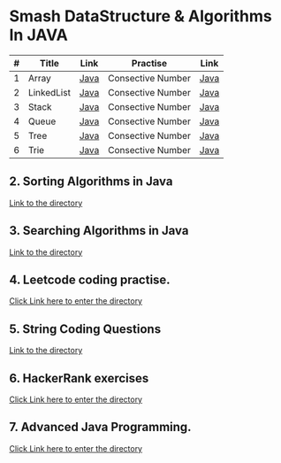 # Smash DataStructure & Algorithms In JAVA
 
| # | Title | Link | Practise | Link
| --- | --- | --- | --- | --- |
| 1 | Array | [Java](https://github.com/quincey001/DataStructure-Algorithms/blob/main/DS/src/main/java/data_structure/Array/ArrayDemo.java) | Consective Number | [Java](https://github.com/quincey001/DataStructure-Algorithms/blob/main/DS/src/main/java/data_structure/Array/ConsecutiveNumber.java)
| 2 | LinkedList | [Java](https://github.com/quincey001/DataStructure-Algorithms/blob/main/DS/src/main/java/data_structure/Array/ArrayDemo.java) | Consective Number | [Java](https://github.com/quincey001/DataStructure-Algorithms/blob/main/DS/src/main/java/data_structure/Array/ConsecutiveNumber.java)
| 3 | Stack | [Java](https://github.com/quincey001/DataStructure-Algorithms/blob/main/DS/src/main/java/data_structure/Array/ArrayDemo.java) | Consective Number | [Java](https://github.com/quincey001/DataStructure-Algorithms/blob/main/DS/src/main/java/data_structure/Array/ConsecutiveNumber.java)
| 4 | Queue | [Java](https://github.com/quincey001/DataStructure-Algorithms/blob/main/DS/src/main/java/data_structure/Array/ArrayDemo.java) | Consective Number | [Java](https://github.com/quincey001/DataStructure-Algorithms/blob/main/DS/src/main/java/data_structure/Array/ConsecutiveNumber.java)
| 5 | Tree | [Java](https://github.com/quincey001/DataStructure-Algorithms/blob/main/DS/src/main/java/data_structure/Array/ArrayDemo.java) | Consective Number | [Java](https://github.com/quincey001/DataStructure-Algorithms/blob/main/DS/src/main/java/data_structure/Array/ConsecutiveNumber.java)
| 6 | Trie | [Java](https://github.com/quincey001/DataStructure-Algorithms/blob/main/DS/src/main/java/data_structure/Array/ArrayDemo.java) | Consective Number | [Java](https://github.com/quincey001/DataStructure-Algorithms/blob/main/DS/src/main/java/data_structure/Array/ConsecutiveNumber.java)

## 2. Sorting Algorithms in Java
[Link to the directory](https://github.com/quincey001/DataStructure-Algorithms/tree/main/DS/src/main/java/algorithms_sorting)

## 3. Searching Algorithms in Java
[Link to the directory](https://github.com/quincey001/DataStructure-Algorithms/tree/main/DS/src/main/java/algorithms_searching)

## 4. Leetcode coding practise.
[Click Link here to enter the directory](https://link-url-here.org)

## 5. String Coding Questions
[Link to the directory](https://github.com/quincey001/DataStructure-Algorithms/tree/main/DS/src/main/java/algorithms_string)

## 6. HackerRank exercises 
[Click Link here to enter the directory](https://github.com/quincey001/DataStructure-Algorithms/tree/main/DS/src/main/java/HackerRank)

## 7. Advanced Java Programming.
[Click Link here to enter the directory](https://github.com/quincey001/DataStructure-Algorithms/tree/main/DS/src/main/java/advanced_java)
